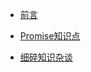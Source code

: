 * [前言](./README.md)

* [Promise知识点](./Promise%E7%9F%A5%E8%AF%86%E7%82%B9.md)

* [细碎知识杂谈](./%E7%BB%86%E7%A2%8E%E7%9F%A5%E8%AF%86%E6%9D%82%E8%B0%88.md)